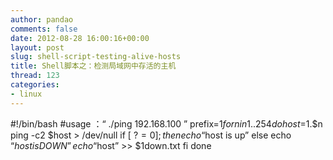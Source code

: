 ```yaml
---
author: pandao
comments: false
date: 2012-08-28 16:00:16+00:00
layout: post
slug: shell-script-testing-alive-hosts
title: Shell脚本之：检测局域网中存活的主机
thread: 123
categories:
- linux
---
```


#!/bin/bash
    #usage ：“ ./ping 192.168.100 ”
    prefix=$1
    for n in {1..254}
    do
    host=$1.$n
    ping -c2 $host > /dev/null
    if [ $? = 0 ];
    then
    echo “$host is up”
    else
    echo “$host is DOWN”
    echo “$host” >> $1down.txt
    fi
    done
